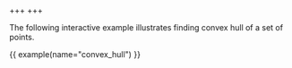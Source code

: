 +++
+++

The following interactive example illustrates finding convex hull of a set of points.

{{ example(name="convex_hull") }}
